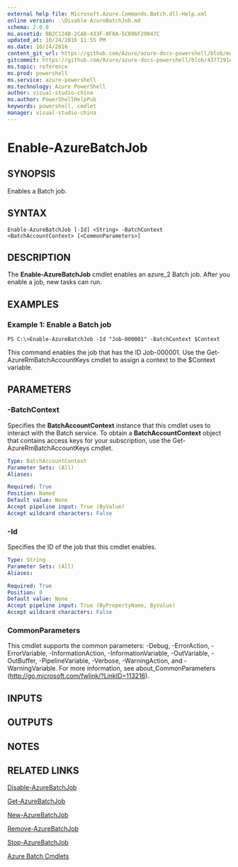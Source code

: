 ```yaml
---
external help file: Microsoft.Azure.Commands.Batch.dll-Help.xml
online version: .\Disable-AzureBatchJob.md
schema: 2.0.0
ms.assetid: BB2C124B-2CAB-433F-8F8A-5C896F29047C
updated_at: 10/24/2016 11:55 PM
ms.date: 10/24/2016
content_git_url: https://github.com/Azure/azure-docs-powershell/blob/master/azureps-cmdlets-docs/ResourceManager/AzureRM.Batch/v1.1.4/Enable-AzureBatchJob.md
gitcommit: https://github.com/Azure/azure-docs-powershell/blob/4377291ee360e58e2c1c5d644155daf6a0279055/azureps-cmdlets-docs/ResourceManager/AzureRM.Batch/v1.1.4/Enable-AzureBatchJob.md
ms.topic: reference
ms.prod: powershell
ms.service: azure-powershell
ms.technology: Azure PowerShell
author: visual-studio-china
ms.author: PowerShellHelpPub
keywords: powershell, cmdlet
manager: visual-studio-china
---
```


# Enable-AzureBatchJob

## SYNOPSIS
Enables a Batch job.

## SYNTAX

```
Enable-AzureBatchJob [-Id] <String> -BatchContext <BatchAccountContext> [<CommonParameters>]
```

## DESCRIPTION
The **Enable-AzureBatchJob** cmdlet enables an azure_2 Batch job.
After you enable a job, new tasks can run.

## EXAMPLES

### Example 1: Enable a Batch job
```
PS C:\>Enable-AzureBatchJob -Id "Job-000001" -BatchContext $Context
```

This command enables the job that has the ID Job-000001.
Use the Get-AzureRmBatchAccountKeys cmdlet to assign a context to the $Context variable.

## PARAMETERS

### -BatchContext
Specifies the **BatchAccountContext** instance that this cmdlet uses to interact with the Batch service.
To obtain a **BatchAccountContext** object that contains access keys for your subscription, use the Get-AzureRmBatchAccountKeys cmdlet.

```yaml
Type: BatchAccountContext
Parameter Sets: (All)
Aliases: 

Required: True
Position: Named
Default value: None
Accept pipeline input: True (ByValue)
Accept wildcard characters: False
```

### -Id
Specifies the ID of the job that this cmdlet enables.

```yaml
Type: String
Parameter Sets: (All)
Aliases: 

Required: True
Position: 0
Default value: None
Accept pipeline input: True (ByPropertyName, ByValue)
Accept wildcard characters: False
```

### CommonParameters
This cmdlet supports the common parameters: -Debug, -ErrorAction, -ErrorVariable, -InformationAction, -InformationVariable, -OutVariable, -OutBuffer, -PipelineVariable, -Verbose, -WarningAction, and -WarningVariable. For more information, see about_CommonParameters (http://go.microsoft.com/fwlink/?LinkID=113216).

## INPUTS

## OUTPUTS

## NOTES

## RELATED LINKS

[Disable-AzureBatchJob](xref:ResourceManager/AzureRM.Batch/v1.1.4/Disable-AzureBatchJob.md)

[Get-AzureBatchJob](xref:ResourceManager/AzureRM.Batch/v1.1.4/Get-AzureBatchJob.md)

[New-AzureBatchJob](xref:ResourceManager/AzureRM.Batch/v1.1.4/New-AzureBatchJob.md)

[Remove-AzureBatchJob](xref:ResourceManager/AzureRM.Batch/v1.1.4/Remove-AzureBatchJob.md)

[Stop-AzureBatchJob](xref:ResourceManager/AzureRM.Batch/v1.1.4/Stop-AzureBatchJob.md)

[Azure Batch Cmdlets](xref:ResourceManager/AzureRM.Batch/v1.1.4/AzureRM.Batch.md)


